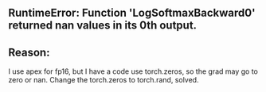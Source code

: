 ## RuntimeError: Function 'LogSoftmaxBackward0' returned nan values in its 0th output.
## Reason:
I use apex for fp16, but I have a code use torch.zeros, so the grad may go to zero or nan.
Change the torch.zeros to torch.rand, solved.
